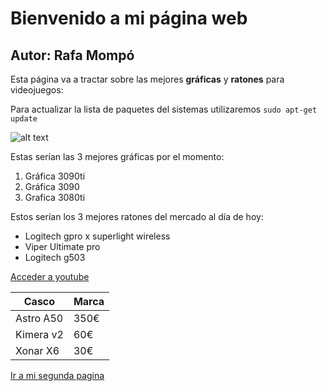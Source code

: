 # Bienvenido a mi página web
## Autor: Rafa Mompó
Esta página va a tractar sobre las mejores **gráficas** y **ratones** para videojuegos:

Para actualizar la lista de paquetes del sistemas utilizaremos `sudo apt-get update`

![alt text](https://www.google.com/url?sa=i&url=https%3A%2F%2Fpixabay.com%2Fes%2Fimages%2Fsearch%2Finternet%2F&psig=AOvVaw1Wj_cXKnJYnOsak_uwafwx&ust=1676108459647000&source=images&cd=vfe&ved=0CAwQjRxqFwoTCLj4jdzUiv0CFQAAAAAdAAAAABAE)

Estas serían las 3 mejores gráficas por el momento:  
1. Gráfica 3090ti
2. Gráfica 3090
3. Grafica 3080ti
  

Estos serían los 3 mejores ratones del mercado al día de hoy:  

- Logitech gpro x superlight wireless
- Viper Ultimate pro
- Logitech g503  


[Acceder a youtube](https://youtube.com)

| Casco | Marca |
| ------------ | ---------- |
| Astro A50 | 350€ |
| Kimera v2 | 60€  |
| Xonar X6 | 30€ |

[Ir a mi segunda pagina](mipaginaweb.md)